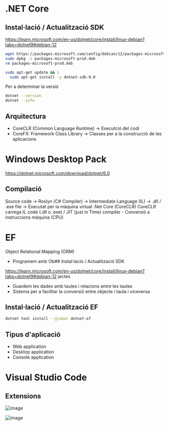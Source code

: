 # .NET Core

## Instal·lació / Actualització SDK

https://learn.microsoft.com/en-us/dotnet/core/install/linux-debian?tabs=dotnet9#debian-12

```bash
wget https://packages.microsoft.com/config/debian/12/packages-microsoft-prod.deb -O packages-microsoft-prod.deb
sudo dpkg -i packages-microsoft-prod.deb
rm packages-microsoft-prod.deb

sudo apt-get update && \
  sudo apt-get install -y dotnet-sdk-9.0
```

Per a determinar la versió

```bash
dotnet --version
dotnet --info
``` 

## Arquitectura

* CoreCLR (Common Language Runtime) -> Executció del codi
* CoreFX: Framework Class Library -> Classes per a la construcció de les aplicacions

# Windows Desktop Pack

https://dotnet.microsoft.com/download/dotnet/6.0


## Compilació

Source code -> Roslyn (C# Compiler) -> Intermediate Language (IL) -> .dll / .exe file -> Executat per la màquina virtual .Net Core (CoreCLR) 
CoreCLR carrega IL code (.dll o .exe) / JIT (just in Time) compiler - Conversió a instruccions màquina (CPU)  

# EF

Object Relational Mapping (ORM)
* Programem amb Ob## Instal·lació / Actualització SDK

https://learn.microsoft.com/en-us/dotnet/core/install/linux-debian?tabs=dotnet9#debian-12
jectes
* Guardem les dades amb taules i relacions entre les taules
* Sistema per a facilitar la conversió entre objecte i taula i viceversa

## Instal·lació / Actualització EF

```bash
dotnet tool install --global dotnet-ef
```

## Tipus d'aplicació

* Web application
* Desktop application
* Console application 

# Visual Studio Code
## Extensions

![image](https://github.com/user-attachments/assets/40b1ea28-dc9f-4dcc-b49e-a825db0dd256)

![image](https://github.com/user-attachments/assets/a2efa583-f937-4992-a975-f25354668e70)

